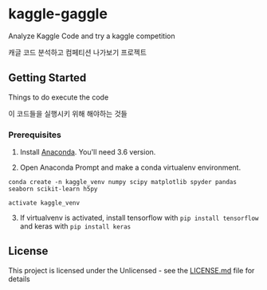 # kaggle-gaggle

Analyze Kaggle Code and try a kaggle competition

캐글 코드 분석하고 컴페티션 나가보기 프로젝트

## Getting Started

Things to do execute the code

이 코드들을 실행시키 위해 해야하는 것들

### Prerequisites

1. Install [Anaconda](https://www.anaconda.com). You'll need 3.6 version.

2. Open Anaconda Prompt and make a conda virtualenv environment.
```
conda create -n kaggle_venv numpy scipy matplotlib spyder pandas seaborn scikit-learn h5py
    
activate kaggle_venv
```

3. If virtualvenv is activated, install tensorflow with `pip install tensorflow` and keras with `pip install keras`


## License

This project is licensed under the Unlicensed - see the [LICENSE.md](LICENSE.md) file for details

